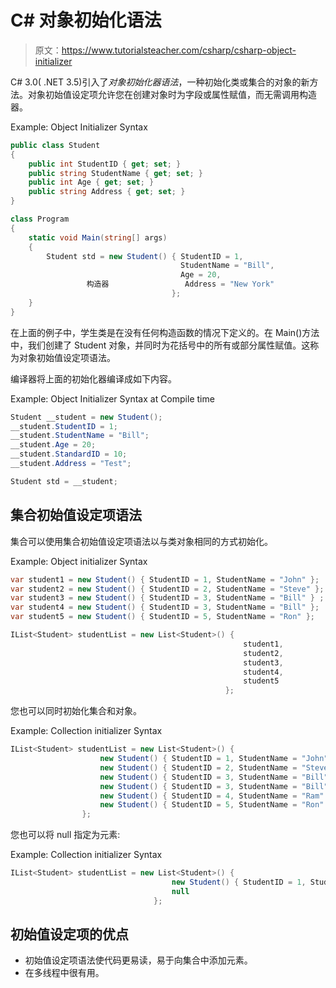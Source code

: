 # C# 对象初始化语法

> 原文：<https://www.tutorialsteacher.com/csharp/csharp-object-initializer>

C# 3.0( .NET 3.5)引入了*对象初始化器语法*，一种初始化类或集合的对象的新方法。对象初始值设定项允许您在创建对象时为字段或属性赋值，而无需调用构造器。

Example: Object Initializer Syntax

```cs
public class Student
{
    public int StudentID { get; set; }
    public string StudentName { get; set; }
    public int Age { get; set; }
    public string Address { get; set; }
}

class Program
{
    static void Main(string[] args)
    {
        Student std = new Student() { StudentID = 1, 
                                      StudentName = "Bill", 
                                      Age = 20, 
                 构造器                 Address = "New York"   
                                    };
    }
} 
```

在上面的例子中，学生类是在没有任何构造函数的情况下定义的。在 Main()方法中，我们创建了 Student 对象，并同时为花括号中的所有或部分属性赋值。这称为对象初始值设定项语法。

编译器将上面的初始化器编译成如下内容。

Example: Object Initializer Syntax at Compile time

```cs
Student __student = new Student();
__student.StudentID = 1;
__student.StudentName = "Bill";
__student.Age = 20;
__student.StandardID = 10;
__student.Address = "Test";

Student std = __student; 
```

## 集合初始值设定项语法

集合可以使用集合初始值设定项语法以与类对象相同的方式初始化。

Example: Object initializer Syntax

```cs
var student1 = new Student() { StudentID = 1, StudentName = "John" };
var student2 = new Student() { StudentID = 2, StudentName = "Steve" };
var student3 = new Student() { StudentID = 3, StudentName = "Bill" } ;
var student4 = new Student() { StudentID = 3, StudentName = "Bill" };
var student5 = new Student() { StudentID = 5, StudentName = "Ron" };

IList<Student> studentList = new List<Student>() { 
                                                    student1, 
                                                    student2, 
                                                    student3, 
                                                    student4, 
                                                    student5 
                                                }; 
```

您也可以同时初始化集合和对象。

Example: Collection initializer Syntax

```cs
IList<Student> studentList = new List<Student>() { 
                    new Student() { StudentID = 1, StudentName = "John"} ,
                    new Student() { StudentID = 2, StudentName = "Steve"} ,
                    new Student() { StudentID = 3, StudentName = "Bill"} ,
                    new Student() { StudentID = 3, StudentName = "Bill"} ,
                    new Student() { StudentID = 4, StudentName = "Ram" } ,
                    new Student() { StudentID = 5, StudentName = "Ron" } 
                }; 
```

您也可以将 null 指定为元素:

Example: Collection initializer Syntax

```cs
IList<Student> studentList = new List<Student>() { 
                                    new Student() { StudentID = 1, StudentName = "John"} ,
                                    null
                                }; 
```

## 初始值设定项的优点

*   初始值设定项语法使代码更易读，易于向集合中添加元素。
*   在多线程中很有用。